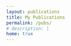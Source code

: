 ```yaml
---
layout: publications
title: My Publications
permalink: /pubs/
# description: |
home: true
---
```


<!-- List static external links to publications here -->
<!-- Then automatically render local sites in ./_publications dir -->
